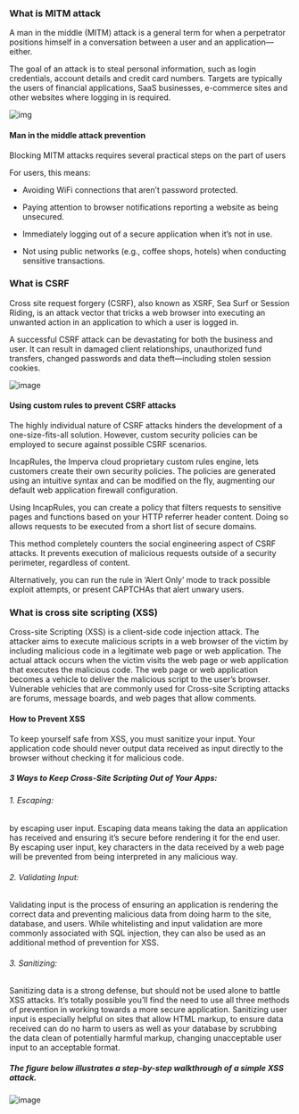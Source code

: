 ### What is MITM attack
A man in the middle (MITM) attack is a general term for when a perpetrator positions himself in a conversation between a user and an application—either.

The goal of an attack is to steal personal information, such as login credentials, account details and credit card numbers. Targets are typically the users of financial applications, SaaS businesses, e-commerce sites and other websites where logging in is required.

![img](https://www.imperva.com/learn/wp-content/uploads/sites/13/2019/01/man-in-the-middle-mitm.jpg)

#### Man in the middle attack prevention
Blocking MITM attacks requires several practical steps on the part of users

For users, this means:

- Avoiding WiFi connections that aren’t
password protected.

- Paying attention to browser notifications reporting a website as being unsecured.

- Immediately logging out of a secure application when it’s not in use.

- Not using public networks (e.g., coffee shops, hotels) when conducting sensitive transactions.

### What is CSRF
Cross site request forgery (CSRF), also known as XSRF, Sea Surf or Session Riding, is an attack vector that tricks a web browser into executing an unwanted action in an application to which a user is logged in.

A successful CSRF attack can be devastating for both the business and user. It can result in damaged client relationships, unauthorized fund transfers, changed passwords and data theft—including stolen session cookies.

![image](https://www.imperva.com/learn/wp-content/uploads/sites/13/2019/01/csrf-cross-site-request-forgery.png)

#### Using custom rules to prevent CSRF attacks
The highly individual nature of CSRF attacks hinders the development of a one-size-fits-all solution. However, custom security policies can be employed to secure against possible CSRF scenarios.

IncapRules, the Imperva cloud proprietary custom rules engine, lets customers create their own security policies. The policies are generated using an intuitive syntax and can be modified on the fly, augmenting our default web application firewall configuration.

Using IncapRules, you can create a policy that filters requests to sensitive pages and functions based on your HTTP referrer header content. Doing so allows requests to be executed from a short list of secure domains.

This method completely counters the social engineering aspect of CSRF attacks. It prevents execution of malicious requests outside of a security perimeter, regardless of content.

Alternatively, you can run the rule in ‘Alert Only’ mode to track possible exploit attempts, or present CAPTCHAs that alert unwary users.

### What is cross site scripting (XSS)
Cross-site Scripting (XSS) is a client-side code injection attack. The attacker aims to execute malicious scripts in a web browser of the victim by including malicious code in a legitimate web page or web application. The actual attack occurs when the victim visits the web page or web application that executes the malicious code. The web page or web application becomes a vehicle to deliver the malicious script to the user’s browser. Vulnerable vehicles that are commonly used for Cross-site Scripting attacks are forums, message boards, and web pages that allow comments.

#### How to Prevent XSS
To keep yourself safe from XSS, you must sanitize your input. Your application code should never output data received as input directly to the browser without checking it for malicious code.

##### 3 Ways to Keep Cross-Site Scripting Out of Your Apps:
###### 1. Escaping:
by escaping user input. Escaping data means taking the data an application has received and ensuring it’s secure before rendering it for the end user. By escaping user input, key characters in the data received by a web page will be prevented from being interpreted in any malicious way.

###### 2. Validating Input:
Validating input is the process of ensuring an application is rendering the correct data and preventing malicious data from doing harm to the site, database, and users. While whitelisting and input validation are more commonly associated with SQL injection, they can also be used as an additional method of prevention for XSS.

###### 3. Sanitizing:
Sanitizing data is a strong defense, but should not be used alone to battle XSS attacks. It’s totally possible you’ll find the need to use all three methods of prevention in working towards a more secure application. Sanitizing user input is especially helpful on sites that allow HTML markup, to ensure data received can do no harm to users as well as your database by scrubbing the data clean of potentially harmful markup, changing unacceptable user input to an acceptable format.

##### The figure below illustrates a step-by-step walkthrough of a simple XSS attack.


![image](https://www.acunetix.com/wp-content/uploads/2012/10/how-xss-works-1024x454.png)
  
